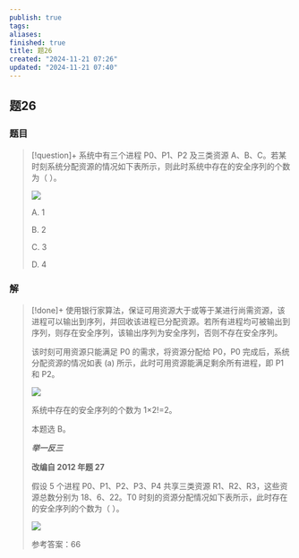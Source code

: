 ```yaml
---
publish: true
tags: 
aliases: 
finished: true
title: 题26
created: "2024-11-21 07:26"
updated: "2024-11-21 07:40"
---
```

## 题26
### 题目
> [!question]+
> 系统中有三个进程 P0、P1、P2 及三类资源 A、B、C。若某时刻系统分配资源的情况如下表所示，则此时系统中存在的安全序列的个数为（ ）。
> 
> ![](https://pica.zhimg.com/v2-7341d9cd28bfb0b7f49665113809b6e6_r.jpg)
> 
> A. 1
> 
> B. 2
> 
> C. 3
> 
> D. 4
### 解
> [!done]+
> 使用银行家算法，保证可用资源大于或等于某进行尚需资源，该进程可以输出到序列，并回收该进程已分配资源。若所有进程均可被输出到序列，则存在安全序列，该输出序列为安全序列，否则不存在安全序列。
> 
> 该时刻可用资源只能满足 P0 的需求，将资源分配给 P0，P0 完成后，系统分配资源的情况如表 (a) 所示，此时可用资源能满足剩余所有进程，即 P1 和 P2。
> 
> ![](https://pic2.zhimg.com/v2-63a129694cf74940abff543f8370b851_r.jpg)
> 
> 系统中存在的安全序列的个数为 1×2!=2。
> 
> 本题选 B。
> 
> **_举一反三_**
> 
> **改编自 2012 年题 27**
> 
> 假设 5 个进程 P0、P1、P2、P3、P4 共享三类资源 R1、R2、R3，这些资源总数分别为 18、6、22。T0 时刻的资源分配情况如下表所示，此时存在的安全序列的个数为（ ）。
> 
> ![](https://picx.zhimg.com/v2-a69397cd84de1dba47c3c802e8f60ae5_r.jpg)
> 
> 参考答案：66